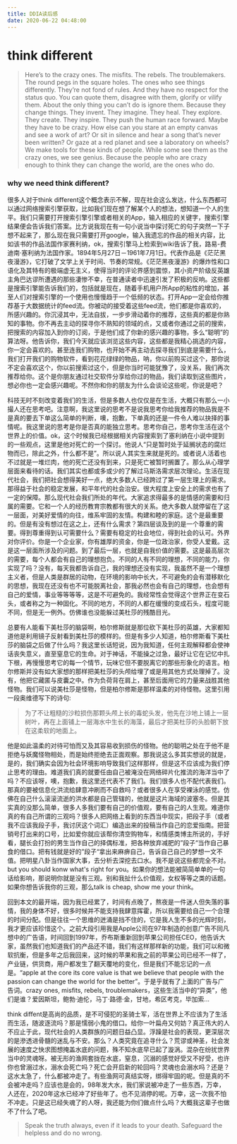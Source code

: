 ```yaml
---
title: DDIA读后感
date: 2020-06-22 04:48:00
---
```


# think different

> Here’s to the crazy ones.
The misfits.
The rebels.
The troublemakers.
The round pegs in the square holes.
The ones who see things differently.
They’re not fond of rules.
And they have no respect for the status quo.
You can quote them, disagree with them, glorify or vilify them.
About the only thing you can’t do is ignore them.
Because they change things.
They invent. They imagine. They heal. They explore. They create. They inspire.
They push the human race forward.
Maybe they have to be crazy.
How else can you stare at an empty canvas and see a work of art?
Or sit in silence and hear a song that’s never been written?
Or gaze at a red planet and see a laboratory on wheels?
We make tools for these kinds of people.
While some see them as the crazy ones, we see genius.
Because the people who are crazy enough to think they can change the world, are the ones who do.

### why we need think different?

很多人对于think different这个概念表示不解，现在社会这么发达，什么东西都可以通过网络搜索引擎获取，比如我们现在想了解某个人的想法，想知道一个人的生平。我们只需要打开搜索引擎引擎或者相关的App，输入相应的关键字，搜索引擎结果便会告诉我们答案。比方说我现在有一句小说当中探讨死亡的句子突然一下子想不起来了，那么现在我只需要打开google，输入我遗忘的作品的相关内容，比如该书的作品法国作家赛利纳，ok，搜索引擎马上检索到wiki告诉了我，路易-费迪南·塞利纳为法国作家。1894年5月27日－1961年7月1日。代表作品是《茫茫黑夜漫游》，它打破了文学上关于时间、节奏的常规。《茫茫黑夜漫游》的爆炸性和口语化及其特有的极端虚无主义，使得当时的评论界感到震惊，其小资产阶级反英雄主角巴达谬所遭遇的那些凄惨不幸，在普通读者中迅速引发了积极的反响。这些都是搜索引擎能告诉我们的，包括就是现在，随着手机用户所App的粘性的增加，甚至人们对搜索引擎的一个使用也慢慢趋于一个低频的状态。打开App一定会给你推荐基于大数据统计的feed流。你被动的接受着这些feed流，他们都是你喜欢的，所感兴趣的。你沉浸其中，无法自拔，一步步滑动着你的推荐，这些真的都是你熟知的事物。你不再去主动的探寻你不熟知的领域的点，又或者你通过之前的搜索，把搜索的内容加入到你的订阅，于是他们成了你新的感兴趣的事物，多么“聪明”的算法呀。他告诉你，我们今天就应该浏览这些内容，这些都是我精心挑选的内容，你一定会喜欢的。甚至连我们购物，也开始不再主动去探寻我们到底是需要什么，我们打开我们的购物软件，看到花花绿绿的物品，呐，你以前购买过这个，那你说不定会喜欢这个，你以前搜索过这个，但是你当时可能犹豫了，没关系，我们再次推荐给你。这个是你朋友通过社交软件分享给你过的物品，我们读取到这些图片，想必你也一定会感兴趣呢。不然你和你的朋友为什么会谈论这些呢，你说是吧？

科技无时不刻改变着我们的生活，但是多数人也仅仅是在生活，大概只有那么一小撮人还在思考吧。注意啊，我这里说的思考不是说我思考你给我推荐的物品我是不是真的要去下单这么简单的判断，噢，抱歉，下单真的还是一件令人难以抉择的事情呢。我这里说的思考是你是否真的能独立思考。思考你自己，思考你生活在这个世界上的价值。ok，这个时候我已经根据相关内容搜索到了塞利纳在小说中提到的一些观点，这里是他对死亡的一个探讨。他说人“只是暂时处于延搁状态的腐烂物而已，除此之外，什么都不是”。所以说人其实生来就是死的。或者说人活着也不过就是一堆烂肉，他的死亡还没有到来，只是死亡被暂时搁置了。那么从心理学层面来看待的话。我们其实也都或多或少的了解过马斯洛需求层次理论。生活在现代社会，我们把社会想得美好一点，绝大多数人已经跨过了第一层生理上的需求。那得益于社会的稳定发展，和平年代的社会治安。很大程度上安全上的需求也有了一定的保障。那么现代社会我们所处的年代。大家追求得最多的是情感的需要和归属的需要。它和一个人的经历教育宗教都有很大的关系。绝大多数人就停留在了这一层面，对美好爱情的向往，维系牢固的友情。构建和睦的家庭。这个是最重要的。但是有没有想过在这之上，还有什么需求？第四层谈及到的是一个尊重的需要。得到尊重得到认可需要什么？需要有稳定的社会地位，得到社会的认可。外界对你评价。你是一个企业家，你有雄厚的资金，你是一位政治家，你受人爱戴。这是这一层面所涉及的问题。到了最后一层，也就是自我价值的需要。这是最高层次的需要，每个人都会有自己的理想抱负。不同的人有不同的理想，不同的能力，你实现了吗？没有，每天我都告诉自己，我的理想还没有实现，我虽然不是一个理想主义者，但是人类是群居的动物，在环境的影响中长大，不可避免的会有潜移默化的思想，我现在还没有也不可能脱离社会，那我必然也会有自己的理想，也会想有自己的爱情，事业等等等等，这是不可避免的。我经常性会觉得这个世界正在变石头，或者称之为一种固化。不同的地方，不同的人都在缓慢的变成石头，程度可能不同，但是无一例外。仿佛谁也没能躲过美杜莎的残酷目光。

总要有人能看下美杜莎的脑袋啊，柏尔修斯就是那位砍下美杜莎的英雄，大家都知道他是利用镜子反射看到美杜莎的模样的。但是有多少人知道，柏尔修斯看下美杜莎的脑袋之后做了什么吗？我这里长话短说，因为我知道，任何主观解释都会使神话丧失意义，直至窒息它的生命。对于神话，不能操之过急，最好让它在记忆中扎下根，再慢慢思考它的每一个情节，玩味它但不要脱离它的那些形象化的语言。柏尔修斯并没有如大家想的那样把美杜莎的头颅给埋了或是用其他方式处理掉了。没有，他把它藏匿与皮囊之中。作为负荷背在肩上，甚至后面用它的力量来战胜其他怪物。我们可以说美杜莎是怪物，但是柏尔修斯是那样温柔的对待怪物。这里引用一段奥维德写下的诗句:

> 为了不让粗糙的沙粒损伤那颗头颅上长的毒蛇头发，他先在沙地上铺上一层树叶，再在上面铺上一层海水中生长的海藻，最后才把美杜莎的头脸朝下放在这柔软的地面上。

他是如此温柔的对待可怕而又及其容易收到损伤的怪物。他的聪明之处在于他不是拒绝与妖魔怪物相处，而是始终拒绝去正面观察。那我说这么多其实想说的就是，是的，我们确实会因为社会环境影响导致我们这样那样，但是这不应该成为我们停止思考的理由。难道我们真的就要任由自己被淹没在网络碎片化推流的海洋当中了吗？不应该呀，噢，抱歉，我这里还代表不了我们。我们很多人也不配代表我们。那真的要被信息化洪流给肆意冲刷而不自救吗？或者很多人在享受裸泳的感觉。仿佛在自己什么滚滚流逝的洪水都是自己管辖的，他就是这片海域的波塞冬。但是其实真的没那么简单，很多人多我们要有自己的价值观，要有自己的人生观。难道你真的有自己所谓的三观吗？很多人把网络上看到的东西当中现实，把段子手（或者我不应该我段子手，我讨厌这个词汇）编造出来的投稿当作自己的恋爱指南。把营销号打出来的口号，比如爱你就应该帮你清空购物车，和情感类博主所说的，手好看，腿长会打扮的男生当作自己的择偶标准，把各种放弃减肥的”段子“当作自己暴食的借口。把有钱就是好的”段子“拿出来麻痹自己，告诉自己自己的梦想一文不值。把明星八卦当作国家大事，去分析去深挖去口水。我不是说这些都完全不对。but you should konw what's right for you。如果你的想法能被简简单单的一句话给影响，那说明你就是没有三观。别和我扯什么价值观，女权等等之类的话题。如果你想告诉我你的三观，那么talk is cheap, show me your think。

回到本文的最开端，因为我已经累了，时间有点晚了，熬夜是一件迷人但失落的事情，我的身体不好，很多时候并不能支持我肆意挥霍，所以我需要给自己一个合理的时间分配。但是往往一个思维的迸涌是挡不住的，它是我人生不多的光辉时刻，我才更应该珍惜这个。之前大段引用我是Apple公司在97年制造的创意广告不同凡想中的广告语，时间回到1997年，乔布斯重新回到苹果公司担任CEO，他告诉大家，虽然我们也知道我们的产品还不错，我们有这样那样新的功能，我们可以和微软抗衡，但是多年之后我回来，这时候的苹果和我之前的苹果公司已经不一样了，产业链，供货商，用户都发生了翻天覆地的变化，但是我们不能忘记的一点是。“apple at the core its core value is that we believe that people with the passion can change the world for the better”。于是乎就有了上面的广告与广告词。crazy ones, misfits, rebels, troublemakers，这些生活当中的“异类”，他们是谁？爱因斯坦，鲍勃·迪伦，马丁·路德·金，甘地，希区考克，毕加索...

think diffent是高尚的品质，是不可侵犯的圣骑士军，活在世界上不应该为了生活而生活，随波逐流吗？那是懦弱小鬼的借口。给你一叶扁舟又何妨？真正伟大的人不应止于此，现代社会的人类群族的问题日益凸显。浮躁是社会的表现，更深层次的是滲透进骨髓的迷乱与不安。那么？人类究竟在追寻什么？荒谬或神圣，社会发展的速度之快求图想掩盖水底的问题，殊不知水底早已起了漩涡。混杂在纷扰世界当中的灵魂呀。被无形的渔网套拢在水底，窒息，沉溺的感觉好受又不好受，也许你也曾溺过水，溺水会死亡吗？死亡会开启新的轮回吗？灵魂也会溺水吗？还是？这水太急了，什么都被冲走了。有些渔网可真结实呀，绑得牢固的呢。但是真的不会被冲走吗？应该也是会的，98年发大水，我们家说被冲走了一些东西，万幸，人还在，2020年这水已经冲了好些年了。也不见消停的呢。万幸，这一次我不怕不冲走。只是这已经失魂了的人呀，我还能为你们做点什么吗？大概我这辈子也做不了什么了吧。

> Speak the truth always, even if it leads to your death.
Safeguard the helpless and do no wrong.
